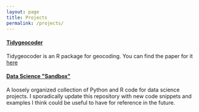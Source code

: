 ```yaml
---
layout: page
title: Projects
permalink: /projects/
---
```


#### [Tidygeocoder](https://jessecambon.github.io/tidygeocoder/)


<object data="https://www.theoj.org/joss-papers/joss.03544/10.21105.joss.03544.pdf" type="application/pdf" width="100%" height="500px">
<p>Tidygeocoder is an R package for geocoding. You can find the paper for it <a href="https://www.theoj.org/joss-papers/joss.03544/10.21105.joss.03544.pdf">here</a></p>
</object>


#### [Data Science "Sandbox"](https://github.com/jessecambon/Data-Science-Sandbox)

A loosely organized collection of Python and R code for data science projects. I sporadically update this repository with new code snippets and examples I think could be useful to have for reference in the future.